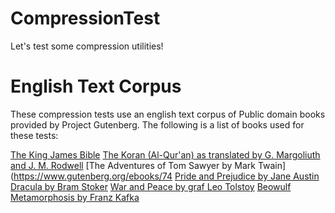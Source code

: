 # CompressionTest
Let's test some compression utilities!

# English Text Corpus
These compression tests use an english text corpus of Public domain books provided by Project Gutenberg. The following is a list of books used for these tests:

[The King James Bible](http://www.gutenberg.org/ebooks/10)
[The Koran (Al-Qur'an) as translated by G. Margoliuth and J. M. Rodwell](http://www.gutenberg.org/ebooks/2800)
[The Adventures of Tom Sawyer by Mark Twain](https://www.gutenberg.org/ebooks/74
[Pride and Prejudice by Jane Austin](https://www.gutenberg.org/ebooks/1342)
[Dracula by Bram Stoker](https://www.gutenberg.org/ebooks/345)
[War and Peace by graf Leo Tolstoy](https://www.gutenberg.org/ebooks/2600)
[Beowulf](https://www.gutenberg.org/ebooks/16328)
[Metamorphosis by Franz Kafka](https://www.gutenberg.org/ebooks/5200)